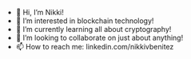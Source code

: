 - 👋 Hi, I’m Nikki! 
- 👀 I’m interested in blockchain technology!
- 🌱 I’m currently learning all about cryptography!
- 💞️ I’m looking to collaborate on just about anything!
- 📫 How to reach me: linkedin.com/nikkivbenitez


